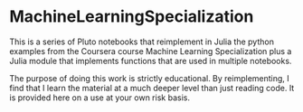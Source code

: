 # MachineLearningSpecialization

This is a series of Pluto notebooks that reimplement in Julia the python examples from the Coursera course Machine Learning Specialization plus a Julia module that implements functions that are used in multiple notebooks.

The purpose of doing this work is strictly educational. By reimplementing, I find that I learn the material at a much deeper level than just reading code. It is provided here on a use at your own risk basis.
